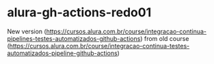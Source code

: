 # alura-gh-actions-redo01
New version (https://cursos.alura.com.br/course/integracao-continua-pipelines-testes-automatizados-github-actions) from old course (https://cursos.alura.com.br/course/integracao-continua-testes-automatizados-pipeline-github-actions)
